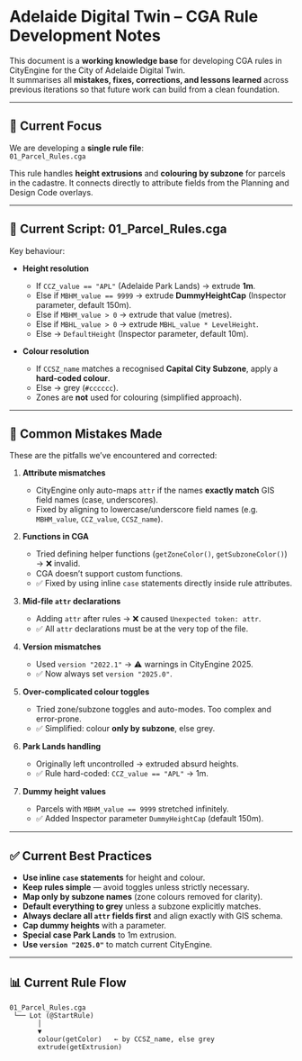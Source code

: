 # Adelaide Digital Twin – CGA Rule Development Notes

This document is a **working knowledge base** for developing CGA rules in CityEngine for the City of Adelaide Digital Twin.  
It summarises all **mistakes, fixes, corrections, and lessons learned** across previous iterations so that future work can build from a clean foundation.

---

## 🎯 Current Focus

We are developing a **single rule file**:  
`01_Parcel_Rules.cga`  

This rule handles **height extrusions** and **colouring by subzone** for parcels in the cadastre. It connects directly to attribute fields from the Planning and Design Code overlays.

---

## 📂 Current Script: 01_Parcel_Rules.cga

Key behaviour:

- **Height resolution**  
  - If `CCZ_value == "APL"` (Adelaide Park Lands) → extrude **1m**.  
  - Else if `MBHM_value == 9999` → extrude **DummyHeightCap** (Inspector parameter, default 150m).  
  - Else if `MBHM_value > 0` → extrude that value (metres).  
  - Else if `MBHL_value > 0` → extrude `MBHL_value * LevelHeight`.  
  - Else → `DefaultHeight` (Inspector parameter, default 10m).

- **Colour resolution**  
  - If `CCSZ_name` matches a recognised **Capital City Subzone**, apply a **hard-coded colour**.  
  - Else → grey (`#cccccc`).  
  - Zones are **not** used for colouring (simplified approach).

---

## 🛑 Common Mistakes Made

These are the pitfalls we’ve encountered and corrected:

1. **Attribute mismatches**  
   - CityEngine only auto-maps `attr` if the names **exactly match** GIS field names (case, underscores).  
   - Fixed by aligning to lowercase/underscore field names (e.g. `MBHM_value`, `CCZ_value`, `CCSZ_name`).

2. **Functions in CGA**  
   - Tried defining helper functions (`getZoneColor()`, `getSubzoneColor()`) → ❌ invalid.  
   - CGA doesn’t support custom functions.  
   - ✅ Fixed by using inline `case` statements directly inside rule attributes.

3. **Mid-file `attr` declarations**  
   - Adding `attr` after rules → ❌ caused `Unexpected token: attr`.  
   - ✅ All `attr` declarations must be at the very top of the file.

4. **Version mismatches**  
   - Used `version "2022.1"` → ⚠ warnings in CityEngine 2025.  
   - ✅ Now always set `version "2025.0"`.

5. **Over-complicated colour toggles**  
   - Tried zone/subzone toggles and auto-modes. Too complex and error-prone.  
   - ✅ Simplified: colour **only by subzone**, else grey.

6. **Park Lands handling**  
   - Originally left uncontrolled → extruded absurd heights.  
   - ✅ Rule hard-coded: `CCZ_value == "APL"` → 1m.

7. **Dummy height values**  
   - Parcels with `MBHM_value == 9999` stretched infinitely.  
   - ✅ Added Inspector parameter `DummyHeightCap` (default 150m).

---

## ✅ Current Best Practices

- **Use inline `case` statements** for height and colour.  
- **Keep rules simple** — avoid toggles unless strictly necessary.  
- **Map only by subzone names** (zone colours removed for clarity).  
- **Default everything to grey** unless a subzone explicitly matches.  
- **Always declare all `attr` fields first** and align exactly with GIS schema.  
- **Cap dummy heights** with a parameter.  
- **Special case Park Lands** to 1m extrusion.  
- **Use `version "2025.0"`** to match current CityEngine.  

---

## 📊 Current Rule Flow

```text
01_Parcel_Rules.cga
 └── Lot (@StartRule)
       │
       ▼
       colour(getColor)   ← by CCSZ_name, else grey
       extrude(getExtrusion)
